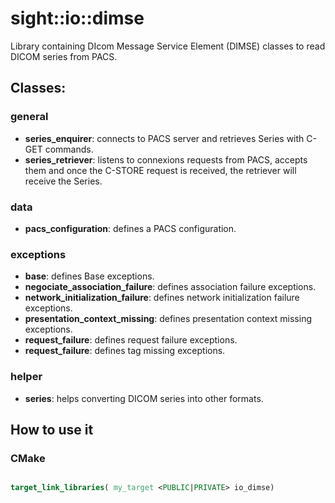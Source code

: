 # sight::io::dimse

Library containing DIcom Message Service Element (DIMSE) classes to read DICOM series from PACS.

## Classes:

### general

- **series_enquirer**: connects to PACS server and retrieves Series with C-GET commands.
- **series_retriever**: listens to connexions requests from PACS, accepts them and once the C-STORE request is received, 
the retriever will receive the Series.

### data

- **pacs_configuration**: defines a PACS configuration.

### exceptions

- **base**: defines Base exceptions.
- **negociate_association_failure**: defines association failure exceptions.
- **network_initialization_failure**: defines network initialization failure exceptions.
- **presentation_context_missing**: defines presentation context missing exceptions.
- **request_failure**: defines request failure exceptions.
- **request_failure**: defines tag missing exceptions.

### helper
- **series**: helps converting DICOM series into other formats. 

## How to use it

### CMake

```cmake

target_link_libraries( my_target <PUBLIC|PRIVATE> io_dimse)

```

